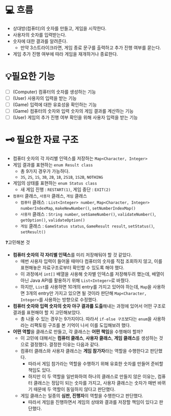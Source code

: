 # 💻 흐름
- 상대방(컴퓨터)의 숫자를 만들고, 게임을 시작한다.
- 사용자의 숫자를 입력받는다.
- 숫자에 대한 결과를 알려준다.
  - 만약 3스트라이크라면, 게임 종료 문구를 출력하고 추가 진행 여부를 묻는다.
- 게임 추가 진행 여부에 따라 게임을 재개하거나 종료한다.

# 💡필요한 기능
- [ ] (Computer) 컴퓨터의 숫자를 생성하는 기능
- [ ] (User) 사용자의 입력을 받는 기능
- [ ] (Game) 입력에 대한 유효성을 확인하는 기능
- [ ] (Game) 컴퓨터의 숫자와 입력 숫자의 게임 결과를 계산하는 기능
- [ ] (User) 게임의 추가 진행 여부 확인을 위해 사용자 입력을 받는 기능

# 🗝 필요한 자료 구조
- 컴퓨터 숫자의 각 자리별 인덱스를 저장하는 `Map<Character, Integer>`
- 게임 결과를 표현하는 `enum Result class`
  - 총 9가지 경우가 가능하다. 
  - `3S`, `2S`, `1S`, `3B`, `2B`, `1B`, `2S1B`, `1S2B`, `NOTHING`
- 게임의 상태를 표현하는 `enum Status class`
  - 새 게임 진행 : `RESTART(1)`, 게임 중단 : `EXIT(2)`
- `컴퓨터` 클래스, `사용자` 클래스, `게임` 클래스
  - `컴퓨터` 클래스 : `List<Integer> number`, `Map<Character, Integer> numberIndexMap`, `makeNewNumber()`, `setNumberIndexMap()`
  - `사용자` 클래스 : `String number`, `setGameNumber()`, `validateNumber()`, `getOption()`, `validateOption()`
  - `게임` 클래스 : `GameStatus status`, `GameResult result`, `setStatus()`, `setResult()`

❓고민해본 것
- **컴퓨터 숫자의 각 자리별 인덱스**를 미리 저장해둬야 할 것 같았다. 
  - 매번 사용자 입력이 들어올 때마다 컴퓨터의 숫자를 직접 조회하지 않고, 이를 표현해놓은 자료구조로부터 확인할 수 있도록 해야 했다.
  - 이 과정에서 `int[]` 배열을 사용해 숫자별 인덱스를 저장해두려 했는데, 배열이 아닌 Java API를 활용하기 위해 `List<Integer>`로 바꿨다.
  - 하지만, `List`를 사용하면 10개의 entry를 가지고 있어야 하는데, `Map`을 사용하면 3개의 entry만 가지고 있으면 될 것이라 판단해 `Map<Character, Integer>`를 사용하는 방향으로 수정했다.
- **컴퓨터 숫자와 입력 숫자의 숫자 야구 결과를 도출**해내는 과정에 있어서 어떤 구조로 결과를 표현해야 할 지 고민해보았다.
  - 총 나올 수 있는 경우는 9가지이다. 따라서 `if-else 구조`보다는 `enum`을 사용하라는 리팩토링 구조를 본 기억이 나서 이를 도입해보려 했다.
- **어떤 역할**을 클래스로 만들고, 각 클래스는 **어떤 책임**을 수행해야 할까?
  - 이 고민에 대해서는 **컴퓨터 클래스**, **사용자 클래스**, **게임 클래스**를 생성하는 것으로 결정했다. 결정한 이유는 다음과 같다.
  - 컴퓨터 클래스와 사용자 클래스는 **게임 참가자**라는 역할을 수행한다고 판단했다.
    - 따라서 게임 참가라는 역할을 수행하기 위해 유효한 숫자를 만들어 준비할 책임도 있다.
    - 하지만 이 두 역할을 일반화하여 하나의 클래스로 만들지 않은 이유는, 컴퓨터 클래스는 정답이 되는 숫자를 가지고, 사용자 클래스는 숫자가 매번 바뀌기 때문에 두 역할이 동일하지 않다고 판단했다.
  - 게임 클래스는 일종의 **심판, 진행자**의 역할을 수행한다고 판단했다.
    - 따라서 게임을 진행하면서 게임의 상태와 결과를 저장할 책임이 있다고 판단했다.